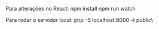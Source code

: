Para alterações no React:
npm install
npm run watch

Para rodar o servidor local:
php -S localhost:8000 -t public\